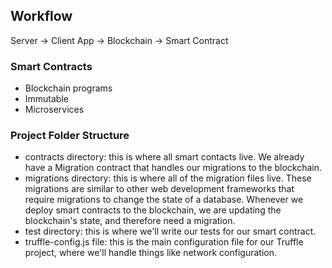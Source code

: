 ## Workflow

Server -> Client App -> Blockchain -> Smart Contract

### Smart Contracts
* Blockchain programs
* Immutable
* Microservices

### Project Folder Structure
* contracts directory: this is where all smart contacts live. We already have a Migration contract that handles our migrations to the blockchain.
* migrations directory: this is where all of the migration files live. These migrations are similar to other web development frameworks that require migrations to change the state of a database. Whenever we deploy smart contracts to the blockchain, we are updating the blockchain's state, and therefore need a migration.
* test directory: this is where we'll write our tests for our smart contract.
* truffle-config.js file: this is the main configuration file for our Truffle project, where we'll handle things like network configuration.
